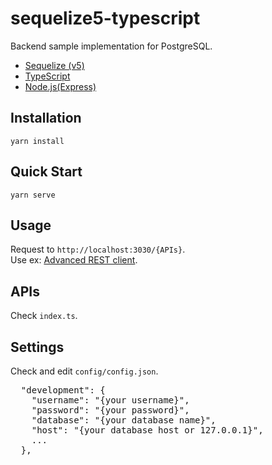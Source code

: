 # sequelize5-typescript
Backend sample implementation for PostgreSQL.
- [Sequelize (v5)](https://sequelize.org/)
- [TypeScript](https://www.typescriptlang.org/)
- [Node.js(Express)](https://expressjs.com/ja/)

## Installation
```
yarn install
```

## Quick Start
```
yarn serve
```

## Usage
Request to `http://localhost:3030/{APIs}`.  
Use ex:
[Advanced REST client](https://chrome.google.com/webstore/detail/advanced-rest-client/hgmloofddffdnphfgcellkdfbfbjeloo/details).

## APIs
Check `index.ts`.

## Settings
Check and edit `config/config.json`.

<pre>
  "development": {
    "username": "{your username}",
    "password": "{your password}",
    "database": "{your database name}",
    "host": "{your database host or 127.0.0.1}",
    ...
  },
</pre>
